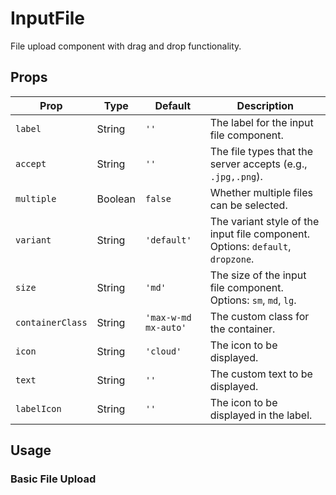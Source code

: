 # InputFile

File upload component with drag and drop functionality.

## Props

| Prop            | Type    | Default           | Description                                                                 |
|-----------------|---------|-------------------|-----------------------------------------------------------------------------|
| `label`         | String  | `''`              | The label for the input file component.                                     |
| `accept`        | String  | `''`              | The file types that the server accepts (e.g., `.jpg,.png`).                 |
| `multiple`      | Boolean | `false`           | Whether multiple files can be selected.                                     |
| `variant`       | String  | `'default'`       | The variant style of the input file component. Options: `default`, `dropzone`. |
| `size`          | String  | `'md'`            | The size of the input file component. Options: `sm`, `md`, `lg`.            |
| `containerClass`| String  | `'max-w-md mx-auto'` | The custom class for the container.                                          |
| `icon`          | String  | `'cloud'`         | The icon to be displayed.                                                   |
| `text`          | String  | `''`              | The custom text to be displayed.                                            |
| `labelIcon`     | String  | `''`              | The icon to be displayed in the label.                                      |

## Usage

### Basic File Upload

<InputFile   />
<InputFile variant="dropzone" label="Dropzone Style" />